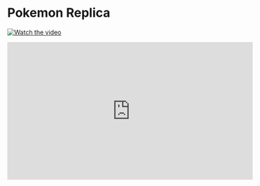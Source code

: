 # Pokemon Replica

[![Watch the video](https://img.youtube.com/vi/T-D1KVIuvjA/maxresdefault.jpg)](https://youtu.be/79Qk-ImR_KQ)


<iframe width="560" height="315" src="https://www.youtube.com/embed/79Qk-ImR_KQ" frameborder="0" allow="accelerometer; autoplay; encrypted-media; gyroscope; picture-in-picture" allowfullscreen></iframe>
